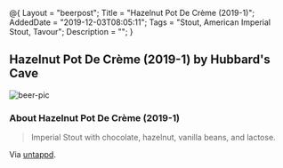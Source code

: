 @{
 Layout = "beerpost";
 Title = "Hazelnut Pot De Crème (2019-1)";
 AddedDate = "2019-12-03T08:05:11";
 Tags = "Stout, American Imperial Stout, Tavour";
 Description = "";
 }
 

## Hazelnut Pot De Crème (2019-1) by Hubbard's Cave

![beer-pic]

### About Hazelnut Pot De Crème (2019-1)

> Imperial Stout with chocolate, hazelnut, vanilla beans, and lactose.

Via [untappd][untappd-url].

[untappd-url]: <https://untappd.com//b/hubbard-s-cave-hazelnut-pot-de-creme-2019-1/3349260>
[beer-pic]: https://jasonpowley.com/assets/img/2019-12-03-hazelnut-pot-de-creme-2019-1.jpeg "Hazelnut Pot De Crème (2019-1) by Hubbard's Cave"
